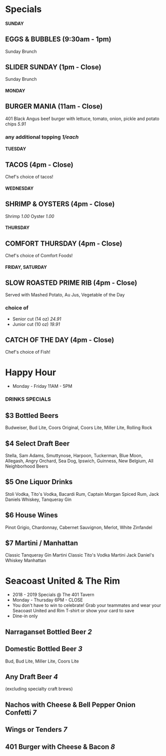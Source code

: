 # Specials

#### SUNDAY

## EGGS & BUBBLES (9:30am - 1pm)
Sunday Brunch

## SLIDER SUNDAY (1pm - Close)
Sunday Brunch


#### MONDAY

## BURGER MANIA (11am - Close)
401 Black Angus beef burger with lettuce, tomato, onion, pickle and potato chips *5.91*
### any additional topping *1/each*

#### TUESDAY

## TACOS (4pm - Close)
Chef's choice of tacos!

#### WEDNESDAY

## SHRIMP & OYSTERS (4pm - Close)
Shrimp *1.00*
Oyster *1.00*

#### THURSDAY

## COMFORT THURSDAY (4pm - Close)
Chef's choice of Comfort Foods!

#### FRIDAY, SATURDAY

## SLOW ROASTED PRIME RIB (4pm - Close)
Served with Mashed Potato, Au Jus, Vegetable of the Day
### choice of
* Senior cut (14 oz) *24.91*
* Junior cut (10 oz) *19.91*

## CATCH OF THE DAY (4pm - Close)
Chef's choice of Fish!

# Happy Hour
* Monday - Friday 11AM - 5PM

### DRINKS SPECIALS

## $3 Bottled Beers
Budweiser, Bud Lite, Coors Original, Coors Lite, Miller Lite, Rolling Rock

## $4 Select Draft Beer
Stella, Sam Adams, Smuttynose, Harpoon, Tuckerman, Blue Moon, Allegash, Angry Orchard, Sea Dog, Ipswich, Guinness, New Belgium, All Neighborhood Beers

## $5 One Liquor Drinks
Stoli Vodka, Tito's Vodka, Bacardi Rum, Captain Morgan Spiced Rum, Jack Daniels Whiskey, Tanqueray Gin

## $6 House Wines
Pinot Grigio, Chardonnay, Cabernet Sauvignon, Merlot, White Zinfandel

## $7 Martini / Manhattan
Classic Tanqueray Gin Martini
Classic Tito's Vodka Martini
Jack Daniel's Whiskey Manhattan



# Seacoast United & The Rim
* 2018 - 2019 Specials @ The 401 Tavern
* Monday - Thursday 6PM - CLOSE
* You don't have to win to celebrate! Grab your teammates and wear your Seacoast United and Rim T-shirt or show your card to save 
* Dine-in only 

## Narraganset Bottled Beer *2*

## Domestic Bottled Beer *3*
Bud, Bud Lite, Miller Lite, Coors Lite

## Any Draft Beer *4*
(excluding specialty craft brews)

## Nachos with Cheese & Bell Pepper Onion Confetti *7*

## Wings or Tenders *7*

## 401 Burger with Cheese & Bacon *8*

